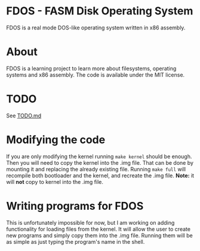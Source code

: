 # FDOS - FASM Disk Operating System
FDOS is a real mode DOS-like operating system written in x86 assembly.

# About
FDOS is a learning project to learn more about filesystems, operating systems and x86 assembly. The code is available under the MIT license.

# TODO
See [TODO.md](TODO.md)

# Modifying the code
If you are only modifying the kernel running `make kernel` should be enough. Then you will need to copy the kernel into the .img file. That can be done by mounting it and replacing the already existing file. Running `make full` will recompile both bootloader and the kernel, and recreate the .img file. **Note:** it will **not** copy to kernel into the .img file.

# Writing programs for FDOS
This is unfortunately impossible for now, but I am working on adding functionality for loading files from the kernel. It will allow the user to create new programs and simply copy them into the .img file. Running them will be as simple as just typing the program's name in the shell.
